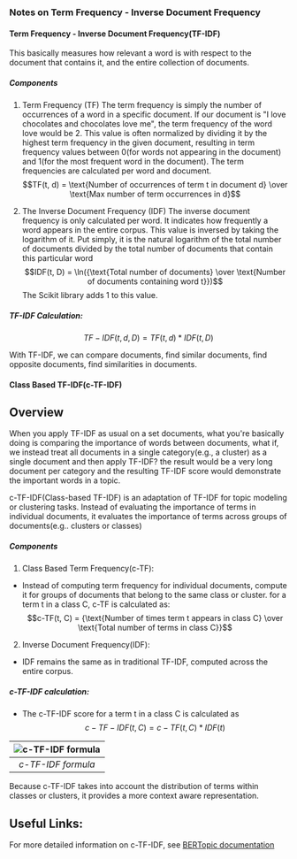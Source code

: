 ### Notes on Term Frequency - Inverse Document Frequency 

#### Term Frequency - Inverse Document Frequency(TF-IDF)
This basically measures how relevant a word is with respect to the document that contains it, and the entire collection of documents.
##### Components
1. Term Frequency (TF)
The term frequency is simply the number of occurrences of a word in a specific document. If our document is "I love chocolates and chocolates love me", the term frequency of the word love would be 2. This value is often normalized by dividing it by the highest term frequency in the given document, resulting in term frequency values between 0(for words not appearing in the document) and 1(for the most frequent word in the document). The term frequencies are calculated per word and document.
$$TF(t, d) = \text{Number of occurrences of term t in document d} \over \text{Max number of term occurrences in d}$$

2. The Inverse Document Frequency (IDF)
The inverse document frequency is only calculated per word. It indicates how frequently a word appears in the entire corpus. This value is inversed by taking the logarithm of it. Put simply, it is the natural logarithm of the total number of documents divided by the total number of documents that contain this particular word 
$$IDF(t, D) = \ln({\text{Total number of documents} \over \text{Number of documents containing word t}})$$
The Scikit library adds 1 to this value.

##### TF-IDF Calculation:
$$TF-IDF(t, d, D) = TF(t, d)*IDF(t, D)$$

With TF-IDF, we can compare documents, find similar documents, find opposite documents, find similarities in documents.


#### Class Based TF-IDF(c-TF-IDF)
Overview
---
When you apply TF-IDF as usual on a set documents, what you're basically doing is comparing the importance of words between documents, what if, we instead treat all documents in a single category(e.g., a cluster) as a single document and then apply TF-IDF? the result would be a very long document per category and the resulting TF-IDF score would demonstrate the important words in a topic.

c-TF-IDF(Class-based TF-IDF) is an adaptation of TF-IDF for topic modeling or clustering tasks. Instead of evaluating the importance of terms in individual documents, it evaluates the importance of terms across groups of documents(e.g.. clusters or classes)

##### Components
1. Class Based Term Frequency(c-TF):
- Instead of computing term frequency for individual documents, compute it for groups of documents that belong to the same class or cluster.
for a term t in a class C, c-TF is calculated as:
$$c-TF(t, C) = {\text{Number of times term t appears in class C} \over \text{Total number of terms in class C}}$$
2. Inverse Document Frequency(IDF):
- IDF remains the same as in traditional TF-IDF, computed across the entire corpus.

##### c-TF-IDF calculation:
- The c-TF-IDF score for a term t in a class C is calculated as 
$$c-TF-IDF(t, C) = c-TF(t, C) * IDF(t)$$


| ![c-TF-IDF formula](../general_concepts/c-TF-IDF.svg "c-TF-IDF formula") | 
|:--:| 
| *c-TF-IDF formula* |


Because c-TF-IDF takes into account the distribution of terms within classes or clusters, it provides a more context aware representation.

Useful Links:
---

For more detailed information on c-TF-IDF, see [BERTopic documentation](https://maartengr.github.io/BERTopic/api/ctfidf.html#bertopic.vectorizers._ctfidf.ClassTfidfTransformer)